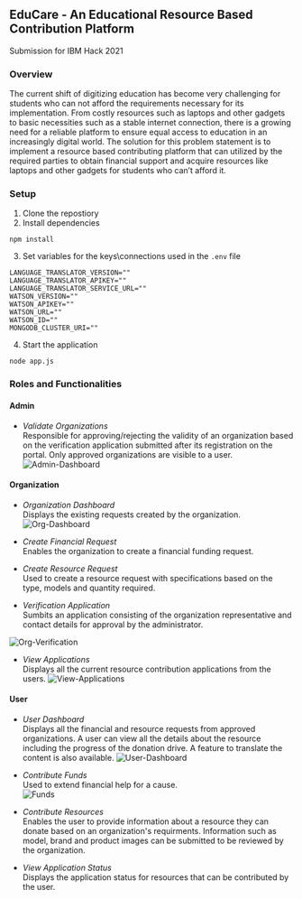 ## EduCare - An Educational Resource Based Contribution Platform
Submission for IBM Hack 2021

### Overview
The current shift of digitizing education has become very challenging for students who can not afford the requirements necessary for its implementation. From costly resources such as laptops and other gadgets to basic necessities such as a stable internet connection, there is a growing need for a reliable platform to ensure equal access to education in an increasingly digital world. The solution for this problem statement is to implement a resource based contributing platform that can utilized by the required parties to obtain financial support and acquire resources like laptops and other gadgets for students who can’t afford it.

### Setup

1. Clone the repostiory
2. Install dependencies
```
npm install
```
3. Set variables for the keys\connections used in the `.env` file
```
LANGUAGE_TRANSLATOR_VERSION=""
LANGUAGE_TRANSLATOR_APIKEY=""
LANGUAGE_TRANSLATOR_SERVICE_URL=""
WATSON_VERSION=""
WATSON_APIKEY=""
WATSON_URL=""
WATSON_ID=""
MONGODB_CLUSTER_URI=""
```
4. Start the application
```
node app.js
```

### Roles and Functionalities

#### Admin

* <i>Validate Organizations </i><br>
Responsible for approving/rejecting the validity of an organization based on the verification application submitted after its registration on the portal. Only approved organizations are visible to a user. 
![Admin-Dashboard](https://github.com/VaishnaviNandakumar/ibm-hack/blob/main/docs/Admin%20Approval.PNG)

#### Organization

* <i>Organization Dashboard</i><br>
Displays the existing requests created by the organization.
![Org-Dashboard](https://github.com/VaishnaviNandakumar/ibm-hack/blob/main/docs/Org-Dashboard.png)

* <i>Create Financial Request</i><br>
Enables the organization to create a financial funding request.

* <i>Create Resource Request</i><br>
Used to create a resource request with specifications based on the type, models and quantity required.

* <i>Verification Application</i><br>
Sumbits an application consisting of the organization representative and contact details for approval by the administrator.

![Org-Verification](https://github.com/VaishnaviNandakumar/ibm-hack/blob/main/docs/Org-Verification.PNG)

* <i>View Applications</i><br>
Displays all the current resource contribution applications from the users.
![View-Applications](https://github.com/VaishnaviNandakumar/ibm-hack/blob/main/docs/Resource-Application.PNG)


#### User

* <i>User Dashboard</i><br>
Displays all the financial and resource requests from approved organizations. A user can view all the details about the resource including the progress of the donation drive. A feature to translate the content is also available.
![User-Dashboard](https://github.com/VaishnaviNandakumar/ibm-hack/blob/main/docs/User-Dashboard.png)

* <i>Contribute Funds </i><br>
Used to extend financial help for a cause. <br>
![Funds](https://github.com/VaishnaviNandakumar/ibm-hack/blob/main/docs/Resource-Contribution.PNG)

* <i>Contribute Resources </i><br>
Enables the user to provide information about a resource they can donate based on an organization's requirments. Information such as model, brand and product images can be submitted to be reviewed by the organization.

* <i>View Application Status</i><br>
Displays the application status for resources that can be contributed by the user.


